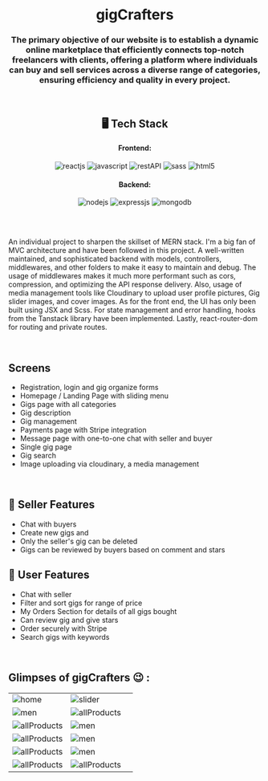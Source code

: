 <h1 align="center">gigCrafters</h1>

<h3 align="center">The primary objective of our website is to establish a dynamic online marketplace that efficiently connects top-notch freelancers with clients, offering a platform where individuals can buy and sell services across a diverse range of categories, ensuring efficiency and quality in every project.</h3>

<br />

<h2 align="center">🖥️ Tech Stack</h2>

<h4 align="center">Frontend:</h4>

<p align="center">
  <img src="https://img.shields.io/badge/React-20232A?style=for-the-badge&logo=react&logoColor=61DAFB" alt="reactjs" />
  <img src="https://img.shields.io/badge/JavaScript-323330?style=for-the-badge&logo=javascript&logoColor=F7DF1E" alt="javascript" />
  <img src="https://img.shields.io/badge/Rest_API-02303A?style=for-the-badge&logo=react-router&logoColor=white" alt="restAPI" />
  <img src="https://img.shields.io/badge/Sass-CC6699?style=for-the-badge&logo=sass&logoColor=white" alt="sass" />
  <img src="https://img.shields.io/badge/HTML5-E34F26?style=for-the-badge&logo=html5&logoColor=white" alt="html5" />
</p>

<h4 align="center">Backend:</h4>

<p align="center">
  <img src="https://img.shields.io/badge/Node.js-339933?style=for-the-badge&logo=nodedotjs&logoColor=white" alt="nodejs" />
  <img src="https://img.shields.io/badge/Express.js-000000?style=for-the-badge&logo=express&logoColor=white" alt="expressjs" />
  <img src="https://img.shields.io/badge/MongoDB-4EA94B?style=for-the-badge&logo=mongodb&logoColor=white" alt="mongodb" />

</p>

<br />
<br />

An individual project to sharpen the skillset of MERN stack. I'm a big fan of MVC architecture and have been followed in this project. A well-written maintained, and sophisticated backend with models, controllers, middlewares, and other folders to make it easy to maintain and debug. The usage of middlewares makes it much more performant such as cors, compression, and optimizing the API response delivery. Also, usage of media management tools like Cloudinary to upload user profile pictures, Gig slider images, and cover images.
As for the front end, the UI has only been built using JSX and Scss. For state management and error handling, hooks from the Tanstack library have been implemented. Lastly, react-router-dom for routing and private routes.

<br />

## Screens

- Registration, login and gig organize forms
- Homepage / Landing Page with sliding menu
- Gigs page with all categories
- Gig description
- Gig management
- Payments page with Stripe integration
- Message page with one-to-one chat with seller and buyer
- Single gig page
- Gig search
- Image uploading via cloudinary, a media management

<br />

## 🚀 Seller Features

- Chat with buyers
- Create new gigs and
- Only the seller's gig can be deleted
- Gigs can be reviewed by buyers based on comment and stars

## 🚀 User Features

- Chat with seller
- Filter and sort gigs for range of price
- My Orders Section for details of all gigs bought
- Can review gig and give stars
- Order securely with Stripe
- Search gigs with keywords

<br />

## Glimpses of gigCrafters 😉 :

<table>
  <tr>
    <td><img src="https://i.ibb.co/gjVL5YN/6.png"  alt="home" /></td>
    <td><img src="https://i.ibb.co/Zzjgdpw/15.png"  alt="slider" /></td>
  </tr>
  <tr>
    <td><img src="https://i.ibb.co/sJZxxbQ/13.png"  alt="men" /></td>
   <td><img src="https://i.ibb.co/86PbJsy/5.png"  alt="allProducts" /></td>
  </tr>
  <tr>
    <td><img src="https://i.ibb.co/YD64RMF/1.png" alt="allProducts" /></td>
    <td><img src="https://i.ibb.co/6Jm5spp/12.png"  alt="men" /></td>
  </tr>
  <tr>
    <td><img src="https://i.ibb.co/h9V86Jk/7.png" alt="allProducts" /></td>
    <td><img src="https://i.ibb.co/FXjnnpp/8.png"  alt="men" /></td>
  </tr>
  <tr>
    <td><img src="https://i.ibb.co/WfWKc9b/9.png" alt="allProducts" /></td>
    <td><img src="https://i.ibb.co/p0ntQFY/11.png"  alt="men" /></td>
  </tr>
  <tr>
    <td><img src="https://i.ibb.co/v14jh1w/10.png" alt="allProducts" /></td>
    <td><img src="https://i.ibb.co/9G6Xzyn/16.png" alt="allProducts" /></td>
    <td></td>
  </tr>
</table>

<br />

<br />
